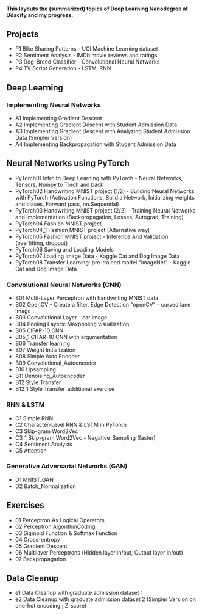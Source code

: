 #### This layouts the (summarized) topics of Deep Learning Nanodegree at Udacity and my progress.

## Projects
* P1 Bike Sharing Patterns - UCI Machine Learning dataset  
* P2 Sentiment Analysis - iMDb movie reviews and ratings
* P3 Dog-Breed Classifier - Convolutional Neural Networks
* P4 TV Script Generation - LSTM, RNN  

## Deep Learning
### Implementing Neural Networks 
* A1 Implementing Gradient Descent  
* A2 Implementing Gradient Descent with Student Admission Data  
* A3 Implementing Gradient Descent with Analyzing Student Admission Data (Simpler Version)  
* A4 Implementing Backpropagation with Student Admission Data

## Neural Networks using PyTorch
* PyTorch01 Intro to Deep Learning with PyTorch - Neural Networks, Tensors, Numpy to Torch and back  
* PyTorch02 Handwriting MNIST project (1/2) - Building Neural Networks with PyTorch (Activation Functions, Build a Network, Initializing weights and biases, Forward pass, nn.Sequential)  
* PyTorch03 Handwriting MNIST project (2/2) - Training Neural Networks and Implementation
  (Backpropagation, Losses, Autograd, Training)
* PyTorch04 Fashion MNIST project  
* PyTorch04_1 Fashion MNIST project (Alternative way)  
* PyTorch05 Fashion MNIST project - Inference And Validation (overfitting, dropout)  
* PyTorch06 Saving and Loading Models  
* PyTorch07 Loading Image Data - Kaggle Cat and Dog Image Data
* PyTorch08 Transfer Learning: pre-trained model "ImageNet" - Kaggle Cat and Dog Image Data  

### Convolutional Neural Networks (CNN)
* B01 Multi-Layer Perceptron with handwriting MNIST data  
* B02 OpenCV - Create a filter, Edge Detection "openCV" - curved lane image
* B03 Convolutional Layer - car image
* B04 Pooling Layers: Maxpooling visualization
* B05 CIFAR-10 CNN
* B05_1 CIFAR-10 CNN with argumentation  
* B06 Transfer learning  
* B07 Weight Initialization  
* B08 Simple Auto Encoder  
* B09 Convolutional_Autoencoder  
* B10 Upsampling  
* B11 Denoising_Autoencoder
* B12 Style Transfer   
* B12_1 Style Transfer_additional exercise   

### RNN & LSTM
* C1 Simple RNN  
* C2 Character-Level RNN & LSTM in PyTorch  
* C3 Skip-gram Word2Vec
* C3_1 Skip-gram Word2Vec - Negative_Sampling (faster)
* C4 Sentiment Analysis
* C5 Attention

### Generative Adversarial Networks (GAN)
* D1 MNIST_GAN  
* D2 Batch_Normalization

## Exercises
* 01 Perceptron As Logical Operators  
* 02 Perceptron AlgorithmCoding  
* 03 Sigmoid Function & Softmax Function  
* 04 Cross-entropy  
* 05 Gradient Descent  
* 06 Multilayer Perceptrons (Hidden layer in/out, Output layer in/out)  
* 07 Backpropagation

## Data Cleanup
* e1 Data Cleanup with graduate admission dataset 1  
* e2 Data Cleanup with graduate admission dataset 2 (Simpler Version on one-hot encoding ; Z-score)

